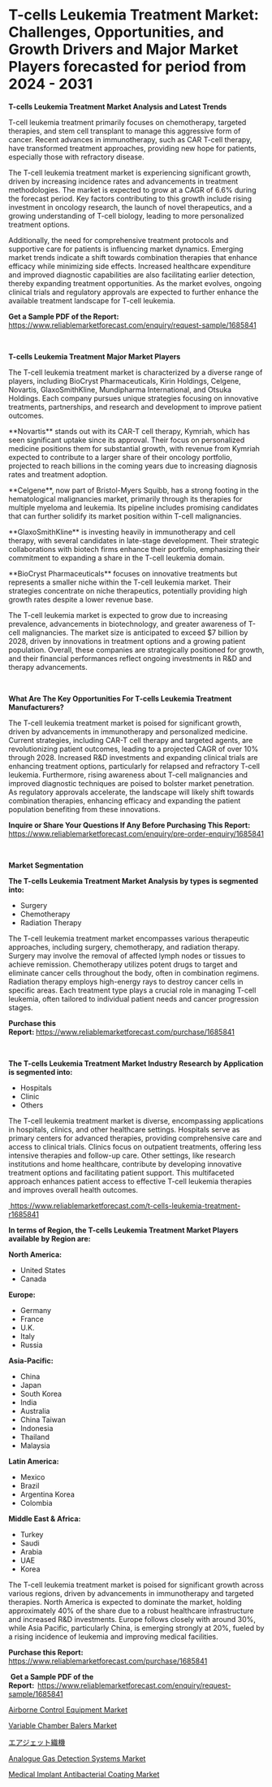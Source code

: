 <p><h1>T-cells Leukemia Treatment Market: Challenges, Opportunities, and Growth Drivers and Major Market Players forecasted for period from 2024 - 2031</h1></p><p><strong>T-cells Leukemia Treatment Market Analysis and Latest Trends</strong></p>
<p><p>T-cell leukemia treatment primarily focuses on chemotherapy, targeted therapies, and stem cell transplant to manage this aggressive form of cancer. Recent advances in immunotherapy, such as CAR T-cell therapy, have transformed treatment approaches, providing new hope for patients, especially those with refractory disease. </p><p>The T-cell leukemia treatment market is experiencing significant growth, driven by increasing incidence rates and advancements in treatment methodologies. The market is expected to grow at a CAGR of 6.6% during the forecast period. Key factors contributing to this growth include rising investment in oncology research, the launch of novel therapeutics, and a growing understanding of T-cell biology, leading to more personalized treatment options.</p><p>Additionally, the need for comprehensive treatment protocols and supportive care for patients is influencing market dynamics. Emerging market trends indicate a shift towards combination therapies that enhance efficacy while minimizing side effects. Increased healthcare expenditure and improved diagnostic capabilities are also facilitating earlier detection, thereby expanding treatment opportunities. As the market evolves, ongoing clinical trials and regulatory approvals are expected to further enhance the available treatment landscape for T-cell leukemia.</p></p>
<p><strong>Get a Sample PDF of the Report:&nbsp;</strong> <a href="https://www.reliablemarketforecast.com/enquiry/request-sample/1685841?utm_campaign=1125&utm_medium=2&utm_source=Github&utm_content=ia&utm_term=13102024&utm_id=t-cells-leukemia-treatment">https://www.reliablemarketforecast.com/enquiry/request-sample/1685841</a></p>
<p>&nbsp;</p>
<p><strong>T-cells Leukemia Treatment Major Market Players</strong></p>
<p><p>The T-cell leukemia treatment market is characterized by a diverse range of players, including BioCryst Pharmaceuticals, Kirin Holdings, Celgene, Novartis, GlaxoSmithKline, Mundipharma International, and Otsuka Holdings. Each company pursues unique strategies focusing on innovative treatments, partnerships, and research and development to improve patient outcomes.</p><p>**Novartis** stands out with its CAR-T cell therapy, Kymriah, which has seen significant uptake since its approval. Their focus on personalized medicine positions them for substantial growth, with revenue from Kymriah expected to contribute to a larger share of their oncology portfolio, projected to reach billions in the coming years due to increasing diagnosis rates and treatment adoption.</p><p>**Celgene**, now part of Bristol-Myers Squibb, has a strong footing in the hematological malignancies market, primarily through its therapies for multiple myeloma and leukemia. Its pipeline includes promising candidates that can further solidify its market position within T-cell malignancies.</p><p>**GlaxoSmithKline** is investing heavily in immunotherapy and cell therapy, with several candidates in late-stage development. Their strategic collaborations with biotech firms enhance their portfolio, emphasizing their commitment to expanding a share in the T-cell leukemia domain.</p><p>**BioCryst Pharmaceuticals** focuses on innovative treatments but represents a smaller niche within the T-cell leukemia market. Their strategies concentrate on niche therapeutics, potentially providing high growth rates despite a lower revenue base.</p><p>The T-cell leukemia market is expected to grow due to increasing prevalence, advancements in biotechnology, and greater awareness of T-cell malignancies. The market size is anticipated to exceed $7 billion by 2028, driven by innovations in treatment options and a growing patient population. Overall, these companies are strategically positioned for growth, and their financial performances reflect ongoing investments in R&D and therapy advancements.</p></p>
<p>&nbsp;</p>
<p><strong>What Are The Key Opportunities For T-cells Leukemia Treatment Manufacturers?</strong></p>
<p><p>The T-cell leukemia treatment market is poised for significant growth, driven by advancements in immunotherapy and personalized medicine. Current strategies, including CAR-T cell therapy and targeted agents, are revolutionizing patient outcomes, leading to a projected CAGR of over 10% through 2028. Increased R&D investments and expanding clinical trials are enhancing treatment options, particularly for relapsed and refractory T-cell leukemia. Furthermore, rising awareness about T-cell malignancies and improved diagnostic techniques are poised to bolster market penetration. As regulatory approvals accelerate, the landscape will likely shift towards combination therapies, enhancing efficacy and expanding the patient population benefiting from these innovations.</p></p>
<p><strong>Inquire or Share Your Questions If Any Before Purchasing This Report:</strong> <a href="https://www.reliablemarketforecast.com/enquiry/pre-order-enquiry/1685841?utm_campaign=1125&utm_medium=2&utm_source=Github&utm_content=ia&utm_term=13102024&utm_id=t-cells-leukemia-treatment">https://www.reliablemarketforecast.com/enquiry/pre-order-enquiry/1685841</a></p>
<p>&nbsp;</p>
<p><strong>Market Segmentation</strong></p>
<p><strong>The T-cells Leukemia Treatment Market Analysis by types is segmented into:</strong></p>
<p><ul><li>Surgery</li><li>Chemotherapy</li><li>Radiation Therapy</li></ul></p>
<p><p>The T-cell leukemia treatment market encompasses various therapeutic approaches, including surgery, chemotherapy, and radiation therapy. Surgery may involve the removal of affected lymph nodes or tissues to achieve remission. Chemotherapy utilizes potent drugs to target and eliminate cancer cells throughout the body, often in combination regimens. Radiation therapy employs high-energy rays to destroy cancer cells in specific areas. Each treatment type plays a crucial role in managing T-cell leukemia, often tailored to individual patient needs and cancer progression stages.</p></p>
<p><strong>Purchase this Report:&nbsp;</strong><a href="https://www.reliablemarketforecast.com/purchase/1685841?utm_campaign=1125&utm_medium=2&utm_source=Github&utm_content=ia&utm_term=13102024&utm_id=t-cells-leukemia-treatment">https://www.reliablemarketforecast.com/purchase/1685841</a></p>
<p>&nbsp;</p>
<p><strong>The T-cells Leukemia Treatment Market Industry Research by Application is segmented into:</strong></p>
<p><ul><li>Hospitals</li><li>Clinic</li><li>Others</li></ul></p>
<p><p>The T-cell leukemia treatment market is diverse, encompassing applications in hospitals, clinics, and other healthcare settings. Hospitals serve as primary centers for advanced therapies, providing comprehensive care and access to clinical trials. Clinics focus on outpatient treatments, offering less intensive therapies and follow-up care. Other settings, like research institutions and home healthcare, contribute by developing innovative treatment options and facilitating patient support. This multifaceted approach enhances patient access to effective T-cell leukemia therapies and improves overall health outcomes.</p></p>
<p><a href="https://www.reliablemarketforecast.com/t-cells-leukemia-treatment-r1685841?utm_campaign=1125&utm_medium=2&utm_source=Github&utm_content=ia&utm_term=13102024&utm_id=t-cells-leukemia-treatment">&nbsp;https://www.reliablemarketforecast.com/t-cells-leukemia-treatment-r1685841</a></p>
<p><strong>In terms of Region, the T-cells Leukemia Treatment Market Players available by Region are:</strong></p>
<p>
    <p> <strong> North America: </strong>
        <ul>
            <li>United States</li>
            <li>Canada</li>
        </ul>
        </p> 
    <p> <strong> Europe: </strong>
        <ul>
            <li>Germany</li>
            <li>France</li>
            <li>U.K.</li>
            <li>Italy</li>
            <li>Russia</li>
        </ul>
        </p> 
    <p> <strong> Asia-Pacific: </strong>
        <ul>
            <li>China</li>
            <li>Japan</li>
            <li>South Korea</li>
            <li>India</li>
            <li>Australia</li>
            <li>China Taiwan</li>
            <li>Indonesia</li>
            <li>Thailand</li>
            <li>Malaysia</li>
        </ul>
        </p> 
    <p> <strong> Latin America: </strong>
        <ul>
            <li>Mexico</li>
            <li>Brazil</li>
            <li>Argentina Korea</li>
            <li>Colombia</li>
        </ul>
        </p> 
    <p> <strong> Middle East & Africa: </strong>
        <ul>
            <li>Turkey</li>
            <li>Saudi</li>
            <li>Arabia</li>
            <li>UAE</li>
            <li>Korea</li>
        </ul>
    </p>
    </p>
<p><p>The T-cell leukemia treatment market is poised for significant growth across various regions, driven by advancements in immunotherapy and targeted therapies. North America is expected to dominate the market, holding approximately 40% of the share due to a robust healthcare infrastructure and increased R&D investments. Europe follows closely with around 30%, while Asia Pacific, particularly China, is emerging strongly at 20%, fueled by a rising incidence of leukemia and improving medical facilities.</p></p>
<p><strong>Purchase this Report: </strong><a href="https://www.reliablemarketforecast.com/purchase/1685841?utm_campaign=1125&utm_medium=2&utm_source=Github&utm_content=ia&utm_term=13102024&utm_id=t-cells-leukemia-treatment">https://www.reliablemarketforecast.com/purchase/1685841</a></p>
<p>&nbsp;<strong>Get a Sample PDF of the Report:&nbsp;&nbsp;</strong><a href="https://www.reliablemarketforecast.com/enquiry/request-sample/1685841?utm_campaign=1125&utm_medium=2&utm_source=Github&utm_content=ia&utm_term=13102024&utm_id=t-cells-leukemia-treatment">https://www.reliablemarketforecast.com/enquiry/request-sample/1685841</a></p>
<p><strong></strong></p>
<p><p><a href="https://www.linkedin.com/pulse/airborne-control-equipment-market-overview-regional-outlook-o2yte?utm_campaign=1125&utm_medium=2&utm_source=Github&utm_content=ia&utm_term=13102024&utm_id=t-cells-leukemia-treatment">Airborne Control Equipment Market</a></p><p><a href="https://www.linkedin.com/pulse/variable-chamber-balers-market-research-report-exploring-30d5c?utm_campaign=1125&utm_medium=2&utm_source=Github&utm_content=ia&utm_term=13102024&utm_id=t-cells-leukemia-treatment">Variable Chamber Balers Market</a></p><p><a href="https://github.com/mohamedbakry57/Market-Research-Report-List-6/blob/main/876616417614.md?utm_campaign=1125&utm_medium=2&utm_source=Github&utm_content=ia&utm_term=13102024&utm_id=t-cells-leukemia-treatment">エアジェット織機</a></p><p><a href="https://www.linkedin.com/pulse/future-analogue-gas-detection-systems-market-global-ukw4c?utm_campaign=1125&utm_medium=2&utm_source=Github&utm_content=ia&utm_term=13102024&utm_id=t-cells-leukemia-treatment">Analogue Gas Detection Systems Market</a></p><p><a href="https://github.com/vimar16th/Market-Research-Report-List-6/blob/main/medical-implant-antibacterial-coating-market.md?utm_campaign=1125&utm_medium=2&utm_source=Github&utm_content=ia&utm_term=13102024&utm_id=t-cells-leukemia-treatment">Medical Implant Antibacterial Coating Market</a></p></p>